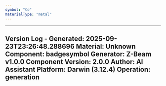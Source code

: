 ```yaml
---
symbol: "Co"
materialType: "metal"
---
```


---
Version Log - Generated: 2025-09-23T23:26:48.288696
Material: Unknown
Component: badgesymbol
Generator: Z-Beam v1.0.0
Component Version: 2.0.0
Author: AI Assistant
Platform: Darwin (3.12.4)
Operation: generation
---